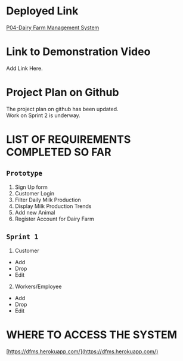 # Deployed Link 

[P04-Dairy Farm Management System](https://dfms.herokuapp.com/)

# Link to Demonstration Video

Add Link Here.

# Project Plan on Github

The project plan on github has been updated.\
Work on Sprint 2 is underway.

# LIST OF REQUIREMENTS COMPLETED SO FAR

## `Prototype`
1. Sign Up form
2. Customer Login
3. Filter Daily Milk Production
4. Display Milk Production Trends
5. Add new Animal
6. Register Account for Dairy Farm

## `Sprint 1`
1. Customer
  - Add
  - Drop
  - Edit
2. Workers/Employee
  - Add
  - Drop
  - Edit

# WHERE TO ACCESS THE SYSTEM

[https://dfms.herokuapp.com/](https://dfms.herokuapp.com/)
